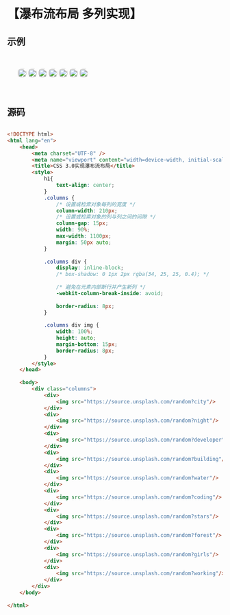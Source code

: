 # 【瀑布流布局 多列实现】
## 示例
<style>
.columns-css-009 {
    /* 设置或检索对象每列的宽度 */
    column-width: 320px;
    /* 设置或检索对象的列与列之间的间隙 */
    column-gap: 15px;
    width: 90%;
    max-width: 1100px;
    margin: 50px auto;
}

.columns-css-009 div {
    display: inline-block;
    /* box-shadow: 0 1px 2px rgba(34, 25, 25, 0.4); */

    /* 避免在元素内部断行并产生新列 */
    -webkit-column-break-inside: avoid;
    
    border-radius: 8px;
}

.columns-css-009 div img {
    width: 100%;
    height: auto;
    margin-bottom: 15px;
    border-radius: 8px;
}
</style>
<div class="columns-css-009">
    <div>
        <img src="https://source.unsplash.com/random?city"/>
    </div>
    <div>
        <img src="https://source.unsplash.com/random?night"/>
    </div>
    <div>
        <img src="https://source.unsplash.com/random?developer"/>
    </div>
    <div>
        <img src="https://source.unsplash.com/random?building"/>
    </div>
    <div>
        <img src="https://source.unsplash.com/random?water"/>
    </div>
    <div>
        <img src="https://source.unsplash.com/random?coding"/>
    </div>
    <div>
        <img src="https://source.unsplash.com/random?stars"/>
    </div>
</div>

## 源码
```html

<!DOCTYPE html>
<html lang="en">
    <head>
        <meta charset="UTF-8" />
        <meta name="viewport" content="width=device-width, initial-scale=1.0" />
        <title>CSS 3.0实现瀑布流布局</title>
        <style>
            h1{
                text-align: center;
            }
            .columns {
                /* 设置或检索对象每列的宽度 */
                column-width: 210px;
                /* 设置或检索对象的列与列之间的间隙 */
                column-gap: 15px;
                width: 90%;
                max-width: 1100px;
                margin: 50px auto;
            }
 
            .columns div {
                display: inline-block;
                /* box-shadow: 0 1px 2px rgba(34, 25, 25, 0.4); */
 
                /* 避免在元素内部断行并产生新列 */
                -webkit-column-break-inside: avoid;
               
                border-radius: 8px;
            }
 
            .columns div img {
                width: 100%;
                height: auto;
                margin-bottom: 15px;
                border-radius: 8px;
            }
        </style>
    </head>
 
    <body>
        <div class="columns">
            <div>
                <img src="https://source.unsplash.com/random?city"/>
            </div>
            <div>
                <img src="https://source.unsplash.com/random?night"/>
            </div>
            <div>
                <img src="https://source.unsplash.com/random?developer"/>
            </div>
            <div>
                <img src="https://source.unsplash.com/random?building"/>
            </div>
            <div>
                <img src="https://source.unsplash.com/random?water"/>
            </div>
            <div>
                <img src="https://source.unsplash.com/random?coding"/>
            </div>
            <div>
                <img src="https://source.unsplash.com/random?stars"/>
            </div>
            <div>
                <img src="https://source.unsplash.com/random?forest"/>
            </div>
            <div>
                <img src="https://source.unsplash.com/random?girls"/>
            </div>
            <div>
                <img src="https://source.unsplash.com/random?working"/>
            </div>
        </div>
    </body>
 
</html>